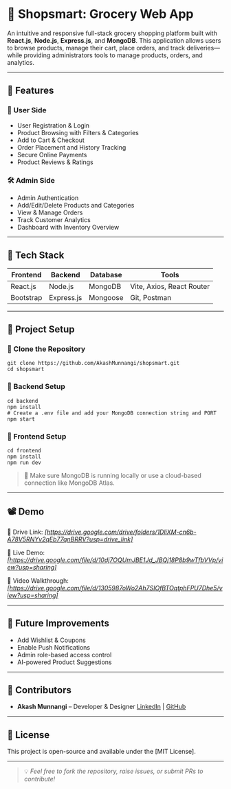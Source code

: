 # 🛒 Shopsmart: Grocery Web App

An intuitive and responsive full-stack grocery shopping platform built with **React.js**, **Node.js**, **Express.js**, and **MongoDB**. This application allows users to browse products, manage their cart, place orders, and track deliveries—while providing administrators tools to manage products, orders, and analytics.

---

## 📌 Features

### 👤 User Side

* User Registration & Login
* Product Browsing with Filters & Categories
* Add to Cart & Checkout
* Order Placement and History Tracking
* Secure Online Payments
* Product Reviews & Ratings

### 🛠️ Admin Side

* Admin Authentication
* Add/Edit/Delete Products and Categories
* View & Manage Orders
* Track Customer Analytics
* Dashboard with Inventory Overview

---

## 🚀 Tech Stack

| Frontend  | Backend    | Database | Tools                     |
| --------- | ---------- | -------- | ------------------------- |
| React.js  | Node.js    | MongoDB  | Vite, Axios, React Router |
| Bootstrap | Express.js | Mongoose | Git, Postman              |

---

## 🔧 Project Setup

### 📁 Clone the Repository

```
git clone https://github.com/AkashMunnangi/shopsmart.git
cd shopsmart
```

### 🔨 Backend Setup

```
cd backend
npm install
# Create a .env file and add your MongoDB connection string and PORT
npm start
```

### 🎨 Frontend Setup

```
cd frontend
npm install
npm run dev
```

> 📌 Make sure MongoDB is running locally or use a cloud-based connection like MongoDB Atlas.

---

## 📽️ Demo

🔗 Drive Link: *\[https://drive.google.com/drive/folders/1DliXM-cn6b-A78V5RNYv2qEb77qnBRRV?usp=drive_link]*

🔗 Live Demo: *\[https://drive.google.com/file/d/10dj7OQUmJBE1Jd_JBQj18P8b9wTfbVVp/view?usp=sharing]*

🎥 Video Walkthrough: *\[https://drive.google.com/file/d/1305987oWo2Ah7SIOfBTOqtphFPU7Dhe5/view?usp=sharing]*

---

## 🧪 Future Improvements

* Add Wishlist & Coupons
* Enable Push Notifications
* Admin role-based access control
* AI-powered Product Suggestions

---

## 🤝 Contributors

* **Akash Munnangi** – Developer & Designer
  [LinkedIn](https://www.linkedin.com/in/akash-munnangi/) | [GitHub](https://github.com/AkashMunnangi)

---

## 📜 License

This project is open-source and available under the [MIT License].

---

> 💡 *Feel free to fork the repository, raise issues, or submit PRs to contribute!*
